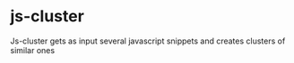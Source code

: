 js-cluster
===

Js-cluster gets as input several javascript snippets and creates clusters of similar ones
